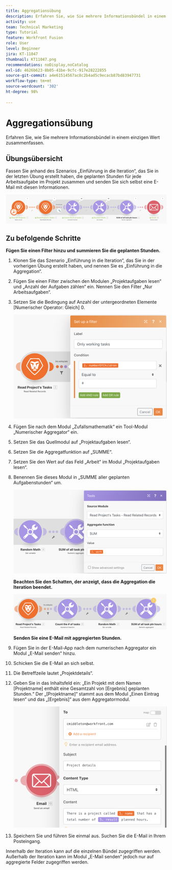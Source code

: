 ```yaml
---
title: Aggregationsübung
description: Erfahren Sie, wie Sie mehrere Informationsbündel in einem einzigen Wert zusammenfassen.
activity: use
team: Technical Marketing
type: Tutorial
feature: Workfront Fusion
role: User
level: Beginner
jira: KT-11047
thumbnail: KT11047.png
recommendations: noDisplay,noCatalog
exl-id: 4626b623-8b05-41be-9cfc-917e28222855
source-git-commit: a4e61514567ac8c2b4ad5c9ecacb87bd83947731
workflow-type: tm+mt
source-wordcount: '302'
ht-degree: 98%

---
```


# Aggregationsübung

Erfahren Sie, wie Sie mehrere Informationsbündel in einem einzigen Wert zusammenfassen.

## Übungsübersicht

Fassen Sie anhand des Szenarios „Einführung in die Iteration“, das Sie in der letzten Übung erstellt haben, die geplanten Stunden für jede Arbeitsaufgabe im Projekt zusammen und senden Sie sich selbst eine E-Mail mit diesen Informationen.

![Aggregation Bild 1](../12-exercises/assets/aggregation-walkthrough-1.png)

## Zu befolgende Schritte

**Fügen Sie einen Filter hinzu und summieren Sie die geplanten Stunden.**

1. Klonen Sie das Szenario „Einführung in die Iteration“, das Sie in der vorherigen Übung erstellt haben, und nennen Sie es „Einführung in die Aggregation“.
1. Fügen Sie einen Filter zwischen den Modulen „Projektaufgaben lesen“ und „Anzahl der Aufgaben zählen“ ein. Nennen Sie den Filter „Nur Arbeitsaufgaben“.
1. Setzen Sie die Bedingung auf Anzahl der untergeordneten Elemente [Numerischer Operator: Gleich] 0.

   ![Aggregation Bild 2](../12-exercises/assets/aggregation-walkthrough-2.png)

1. Fügen Sie nach dem Modul „Zufallsmathematik“ ein Tool-Modul „Numerischer Aggregator“ ein.
1. Setzen Sie das Quellmodul auf „Projektaufgaben lesen“.
1. Setzen Sie die Aggregatfunktion auf „SUMME“.
1. Setzen Sie den Wert auf das Feld „Arbeit“ im Modul „Projektaufgaben lesen“.
1. Benennen Sie dieses Modul in „SUMME aller geplanten Aufgabenstunden“ um.

   ![Aggregation Bild 3](../12-exercises/assets/aggregation-walkthrough-3.png)

   **Beachten Sie den Schatten, der anzeigt, dass die Aggregation die Iteration beendet.**

   ![Aggregation Bild 4](../12-exercises/assets/aggregation-walkthrough-4.png)

   **Senden Sie eine E-Mail mit aggregierten Stunden.**

1. Fügen Sie in der E-Mail-App nach dem numerischen Aggregator ein Modul „E-Mail senden“ hinzu.
1. Schicken Sie die E-Mail an sich selbst.
1. Die Betreffzeile lautet „Projektdetails“.
1. Geben Sie in das Inhaltsfeld ein: „Ein Projekt mit dem Namen [Projektname] enthält eine Gesamtzahl von [Ergebnis] geplanten Stunden.“ Der „[Projektname]“ stammt aus dem Modul „Einen Eintrag lesen“ und das „[Ergebnis]“ aus dem Aggregatormodul.

   ![Aggregation Bild 5](../12-exercises/assets/aggregation-walkthrough-5.png)

1. Speichern Sie und führen Sie einmal aus. Suchen Sie die E-Mail in Ihrem Posteingang.

Innerhalb der Iteration kann auf die einzelnen Bündel zugegriffen werden. Außerhalb der Iteration kann im Modul „E-Mail senden“ jedoch nur auf aggregierte Felder zugegriffen werden.
